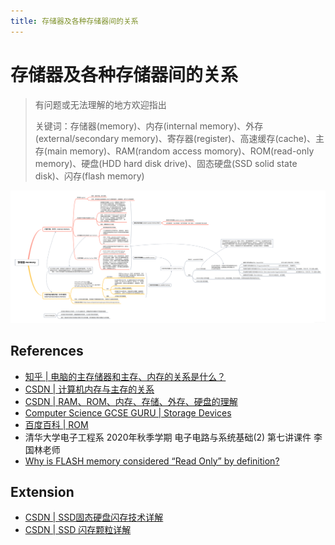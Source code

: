 ```yaml
---
title: 存储器及各种存储器间的关系
---
```


# 存储器及各种存储器间的关系

> 有问题或无法理解的地方欢迎指出
> 
> 关键词：存储器(memory)、内存(internal memory)、外存(external/secondary memory)、寄存器(register)、高速缓存(cache)、主存(main memory)、RAM(random access momory)、ROM(read-only memory)、硬盘(HDD hard disk drive)、固态硬盘(SSD solid state disk)、闪存(flash memory)

![存储器 memory](./images/storage.png)

## References

- [知乎 | 电脑的主存储器和主存、内存的关系是什么？](https://www.zhihu.com/question/28445273)
- [CSDN | 计算机内存与主存的关系](https://blog.csdn.net/qq_42103479/article/details/89743061)
- [CSDN | RAM、ROM、内存、存储、外存、硬盘的理解](https://blog.csdn.net/beyond2017/article/details/82414414)
- [Computer Science GCSE GURU | Storage Devices](https://www.computerscience.gcse.guru/theory/storage-devices#rom)
- [百度百科 | ROM](https://baike.baidu.com/item/只读存储器/2399075)
- 清华大学电子工程系 2020年秋季学期 电子电路与系统基础(2) 第七讲课件 李国林老师
- [Why is FLASH memory considered “Read Only” by definition?](https://softwareengineering.stackexchange.com/questions/403361/why-is-flash-memory-considered-read-only-by-definition)

## Extension

- [CSDN | SSD固态硬盘闪存技术详解](https://blog.csdn.net/neo949332116/article/details/100598841?utm_medium=distribute.pc_relevant.none-task-blog-BlogCommendFromMachineLearnPai2-3.channel_param&depth_1-utm_source=distribute.pc_relevant.none-task-blog-BlogCommendFromMachineLearnPai2-3.channel_param)
- [CSDN | SSD 闪存颗粒详解](https://blog.csdn.net/weixin_40343504/article/details/84335087)